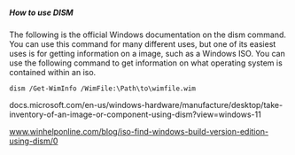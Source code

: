 ##### How to use DISM


The following is the official Windows documentation on the dism command. 
You can use this command for many different uses, but one of its easiest uses is for getting information on a image, such as a Windows ISO. You can use the following command to get information on what operating system is contained within an iso. 

```
dism /Get-WimInfo /WimFile:\Path\to\wimfile.wim
```


docs.microsoft.com/en-us/windows-hardware/manufacture/desktop/take-inventory-of-an-image-or-component-using-dism?view=windows-11

www.winhelponline.com/blog/iso-find-windows-build-version-edition-using-dism/0
